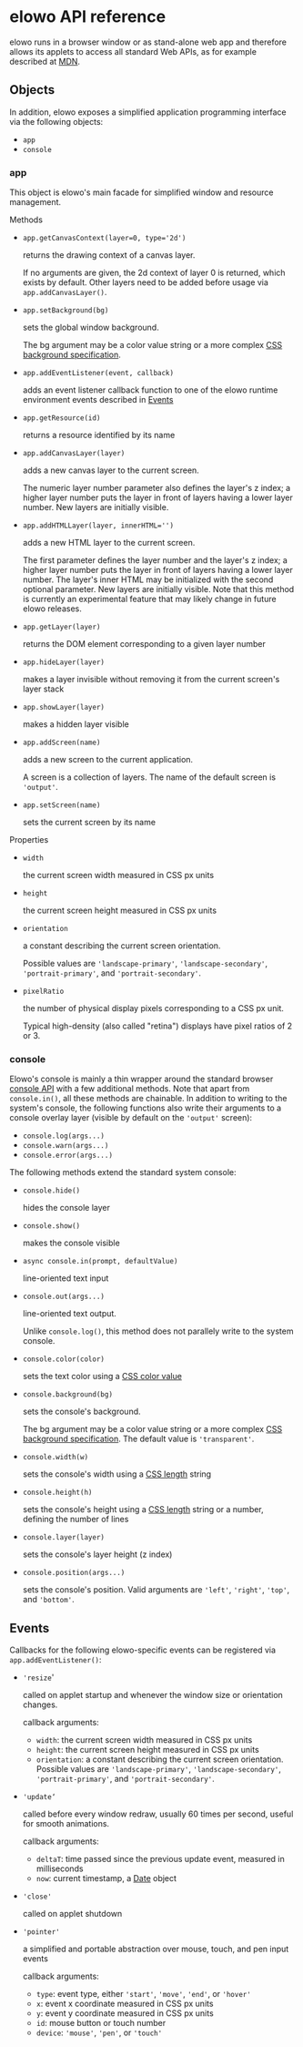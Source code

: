 # elowo API reference

elowo runs in a browser window or as stand-alone web app and therefore allows its applets to access all standard Web APIs, as for example described at [MDN](https://developer.mozilla.org/docs/Web/API).

## Objects

In addition, elowo exposes a simplified application programming interface via the following objects:

- `app`
- `console`

### app

This object is elowo's main facade for simplified window and resource management.

Methods

- `app.getCanvasContext(layer=0, type='2d')`

    returns the drawing context of a canvas layer.

    If no arguments are given, the 2d context of layer 0 is returned, which exists by default. Other layers need to be added before usage via `app.addCanvasLayer()`.

- `app.setBackground(bg)`

    sets the global window background.

    The bg argument may be a color value string or a more complex [CSS background specification](https://developer.mozilla.org/docs/Web/CSS/background).

- `app.addEventListener(event, callback)`

    adds an event listener callback function to one of the elowo runtime environment events described in [Events](#Events)

- `app.getResource(id)`

    returns a resource identified by its name

- `app.addCanvasLayer(layer)`

    adds a new canvas layer to the current screen.

    The numeric layer number parameter also defines the layer's z index; a higher layer number puts the layer in front of layers having a lower layer number. New layers are initially visible.

- `app.addHTMLLayer(layer, innerHTML='')`

     adds a new HTML layer to the current screen.

    The first parameter defines the layer number and the layer's z index; a higher layer number puts the layer in front of layers having a lower layer number. The layer's inner HTML may be initialized with the second optional parameter. New layers are initially visible. Note that this method is currently an experimental feature that may likely change in future elowo releases.

- `app.getLayer(layer)`

    returns the DOM element corresponding to a given layer number

- `app.hideLayer(layer)`

    makes a layer invisible without removing it from the current screen's layer stack

- `app.showLayer(layer)`

    makes a hidden layer visible

- `app.addScreen(name)`

    adds a new screen to the current application.

    A screen is a collection of layers. The name of the default screen is `'output'`.

- `app.setScreen(name)`

    sets the current screen by its name


Properties

- `width`

    the current screen width measured in CSS px units

- `height`

    the current screen height measured in CSS px units

- `orientation`

    a constant describing the current screen orientation.

    Possible values are `'landscape-primary'`, `'landscape-secondary'`, `'portrait-primary'`, and `'portrait-secondary'`.

- `pixelRatio`

    the number of physical display pixels corresponding to a CSS px unit.

    Typical high-density (also called "retina") displays have pixel ratios of 2 or 3.

### console

Elowo's console is mainly a thin wrapper around the standard browser [console API](https://developer.mozilla.org/docs/Web/API/Console) with a few additional methods. Note that apart from `console.in()`, all these methods are chainable.
In addition to writing to the system's console, the following functions also write their arguments to a console overlay layer (visible by default on the `'output'` screen):

- `console.log(args...)`
- `console.warn(args...)`
- `console.error(args...)`

The following methods extend the standard system console:

- `console.hide()`

    hides the console layer

- `console.show()`

    makes the console visible

- `async console.in(prompt, defaultValue)`

    line-oriented text input

- `console.out(args...)`

    line-oriented text output.
    
    Unlike `console.log()`, this method does not parallely write to the system console.

- `console.color(color)`

    sets the text color using a [CSS color value](https://developer.mozilla.org/docs/Web/CSS/color_value)

- `console.background(bg)`

    sets the console's background.

    The bg argument may be a color value string or a more complex [CSS background specification](https://developer.mozilla.org/docs/Web/CSS/background). The default value is `'transparent'`.

- `console.width(w)`

    sets the console's width using a [CSS length](https://developer.mozilla.org/docs/Web/CSS/length) string

- `console.height(h)`

    sets the console's height using a [CSS length](https://developer.mozilla.org/docs/Web/CSS/length) string or a number, defining the number of lines

- `console.layer(layer)`

    sets the console's layer height (z index)

- `console.position(args...)`

    sets the console's position. Valid arguments are `'left'`, `'right'`, `'top'`, and `'bottom'`.


## <a name="Events"></a>Events

Callbacks for the following elowo-specific events can be registered via `app.addEventListener()`:

- `'resize`'

    called on applet startup and whenever the window size or orientation changes.

    callback arguments:
    - `width`:  the current screen width measured in CSS px units
    - `height`: the current screen height measured in CSS px units
    - `orientation`: a constant describing the current screen orientation.\
      Possible values are `'landscape-primary'`, `'landscape-secondary'`, `'portrait-primary'`, and `'portrait-secondary'`.

- `'update‘`

    called before every window redraw, usually 60 times per second, useful for smooth animations.

    callback arguments:
    - `deltaT`: time passed since the previous update event, measured in milliseconds
    - `now`: current timestamp, a [Date](https://developer.mozilla.org/docs/Web/JavaScript/Reference/Global_Objects/Date) object

- `'close'`

    called on applet shutdown

- `'pointer'`

    a simplified and portable abstraction over mouse, touch, and pen input events

    callback arguments:
    - `type`: event type, either `'start'`, `'move'`, `'end'`, or `'hover'`
    - `x`: event x coordinate measured in CSS px units
    - `y`: event y coordinate measured in CSS px units
    - `id`: mouse button or touch number
    - `device`: `'mouse'`, `'pen'`, or `'touch'`
